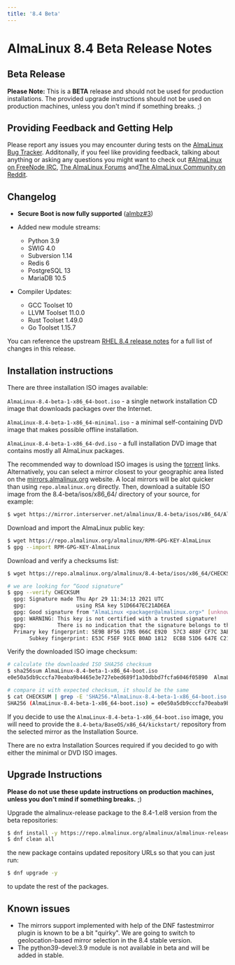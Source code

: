 ```yaml
---
title: '8.4 Beta'
---
```

# AlmaLinux 8.4 Beta Release Notes

## Beta Release

**Please Note:** This is a **BETA** release and should not be used for production installations. The provided upgrade instructions should not be used on production machines, unless you don't mind if something breaks. ;)

## Providing Feedback and Getting Help

Please report any issues you may encounter during tests on the [AlmaLinux Bug Tracker](https://bugs.almalinux.org/). Additonally, if you feel like providing feedback, talking about anything or asking any questions you might want to check out [#AlmaLinux on FreeNode IRC](https://webchat.freenode.net/#almalinux), [The AlmaLinux Forums](https://almalinux.discourse.group/c/84-beta/5) and[The AlmaLinux Community on Reddit](https://reddit.com/r/almalinux).

## Changelog

* **Secure Boot is now fully supported** ([almbz#3](https://bugs.almalinux.org/view.php?id=3))
* Added new module streams:
  * Python 3.9
  * SWIG 4.0
  * Subversion 1.14
  * Redis 6
  * PostgreSQL 13
  * MariaDB 10.5

* Compiler Updates:
  * GCC Toolset 10
  * LLVM Toolset 11.0.0
  * Rust Toolset 1.49.0
  * Go Toolset 1.15.7

You can reference the upstream [RHEL 8.4 release notes](https://access.redhat.com/documentation/en-us/red_hat_enterprise_linux/8-beta/html/8.4_release_notes/index)  for a full list of changes in this release.


## Installation instructions

There are three installation ISO images available:

`AlmaLinux-8.4-beta-1-x86_64-boot.iso` - a single network installation CD image
that downloads packages over the Internet.

`AlmaLinux-8.4-beta-1-x86_64-minimal.iso` - a minimal self-containing DVD image
that makes possible offline installation.

`AlmaLinux-8.4-beta-1-x86_64-dvd.iso` - a full installation DVD image that
contains mostly all AlmaLinux packages.

The recommended way to download ISO images is using the [torrent](https://repo.almalinux.org/almalinux/8.4-beta/isos/x86_64/AlmaLinux-8.4-beta.torrent) links. Alternatively, you can select a mirror closest to your geographic area listed on the [mirrors.almalinux.org](https://mirrors.almalinux.org) website. A local mirrors will be alot quicker than using ```repo.almalinux.org``` directly. Then, download a suitable ISO image from the 8.4-beta/isos/x86_64/ directory of your source, for example:


```bash
$ wget https://mirror.interserver.net/almalinux/8.4-beta/isos/x86_64/AlmaLinux-8.4-beta-1-x86_64-boot.iso
```

Download and import the AlmaLinux public key:

```bash
$ wget https://repo.almalinux.org/almalinux/RPM-GPG-KEY-AlmaLinux
$ gpg --import RPM-GPG-KEY-AlmaLinux
```

Download and verify a checksums list:

```bash
$ wget https://repo.almalinux.org/almalinux/8.4-beta/isos/x86_64/CHECKSUM

# we are looking for “Good signature”
$ gpg --verify CHECKSUM
  gpg: Signature made Thu Apr 29 11:34:13 2021 UTC
  gpg:                using RSA key 51D6647EC21AD6EA
  gpg: Good signature from "AlmaLinux <packager@almalinux.org>" [unknown]
  gpg: WARNING: This key is not certified with a trusted signature!
  gpg:          There is no indication that the signature belongs to the owner.
  Primary key fingerprint: 5E9B 8F56 17B5 066C E920  57C3 488F CF7C 3ABB 34F8
       Subkey fingerprint: E53C F5EF 91CE B0AD 1812  ECB8 51D6 647E C21A D6EA
```

Verify the downloaded ISO image checksum:

```bash
# calculate the downloaded ISO SHA256 checksum
$ sha256sum AlmaLinux-8.4-beta-1-x86_64-boot.iso
e0e50a5db9cccfa70eaba9b4465e3e727ebed689f1a30dbbd7fcfa6046f05890  AlmaLinux-8.4-beta-1-x86_64-boot.iso

# compare it with expected checksum, it should be the same
$ cat CHECKSUM | grep -E 'SHA256.*AlmaLinux-8.4-beta-1-x86_64-boot.iso'
SHA256 (AlmaLinux-8.4-beta-1-x86_64-boot.iso) = e0e50a5db9cccfa70eaba9b4465e3e727ebed689f1a30dbbd7fcfa6046f05890
```

If you decide to use the `AlmaLinux-8.4-beta-1-x86_64-boot.iso` image, you will
need to provide the `8.4-beta/BaseOS/x86_64/kickstart/` repository from the
selected mirror as the Installation Source.

There are no extra Installation Sources required if you decided to go with
either the minimal or DVD ISO images.


## Upgrade Instructions

**Please do not use these update instructions on production machines, unless you don't mind if something breaks.** ;)

Upgrade the almalinux-release package to the 8.4-1.el8 version from the beta
repositories:

```bash
$ dnf install -y https://repo.almalinux.org/almalinux/almalinux-release-latest-8-beta.x86_64.rpm
$ dnf clean all
```

the new package contains updated repository URLs so that you can just run:

```bash
$ dnf upgrade -y
```

to update the rest of the packages.


## Known issues

* The mirrors support implemented with help of the DNF fastestmirror plugin is known to be a bit "quirky". We are going to switch to geolocation-based mirror selection in the 8.4 stable version.
* The python39-devel:3.9 module is not available in beta and will be added in stable.
